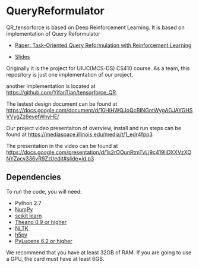 # QueryReformulator

QR_tensorforce is based on Deep Reinforcement Learning. It is based on implementation of Query Reformulator

- [Paper: Task-Oriented Query Reformulation with Reinforcement Learning](https://arxiv.org/abs/1704.04572)

- [Slides](https://github.com/nyu-dl/QueryReformulator/blob/master/Slides.pdf)

Originally it is the project for UIUC(MCS-DS) CS410 course. As a team, this repository is just one implementation of our project,

another implementation is located at https://github.com/YifanTian/tensorforce_QR.

The lastest design document can be found at https://docs.google.com/document/d/10HiHWQJoQcBINGntWygAGJAYGHSVVygZz8eyetWnyHE/

Our project video presentaiton of overview, install and run steps can be found at https://mediaspace.illinois.edu/media/t/1_edr4fpp3

The presentation in the video can be found at https://docs.google.com/presentation/d/1s2rOOunRtmTvLj9c419IiDXXVzXONYZacv336vR9ZzI/edit#slide=id.p3

## Dependencies

To run the code, you will need:
* Python 2.7
* [NumPy](http://www.numpy.org/)
* [scikit learn](http://scikit-learn.org/stable/index.html)
* [Theano 0.9 or higher](http://deeplearning.net/software/theano/)
* [NLTK](http://www.nltk.org/)
* [h5py](http://www.h5py.org/)
* [PyLucene 6.2 or higher](http://lucene.apache.org/pylucene/)

We recommend that you have at least 32GB of RAM. If you are going to use a GPU, the card must have at least 6GB.

